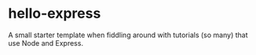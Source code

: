 # hello-express
A small starter template when fiddling around with tutorials (so many) that use Node and Express.
